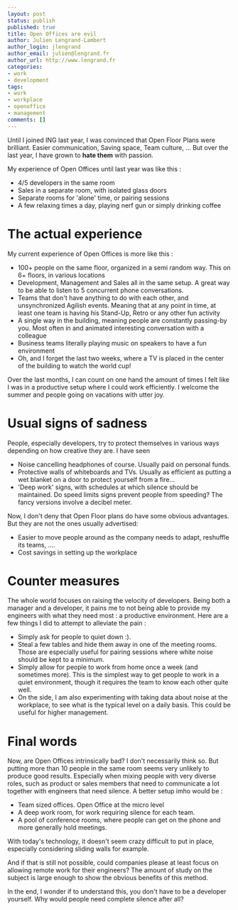 ```yaml
---
layout: post
status: publish
published: true
title: Open Offices are evil
author: Julien Lengrand-Lambert
author_login: jlengrand
author_email: julien@lengrand.fr
author_url: http://www.lengrand.fr
categories:
- work
- development
tags:
- work
- workplace
- openoffice
- management
comments: []
---
```


Until I joined ING last year, I was convinced that Open Floor Plans were brilliant. Easier communication, Saving space, Team culture, ... But over the last year, I have grown to **hate them** with passion.

My experience of Open Offices until last year was like this :

* 4/5 developers in the same room
* Sales in a separate room, with isolated glass doors
* Separate rooms for 'alone' time, or pairing sessions
* A few relaxing times a day, playing nerf gun or simply drinking coffee

# The actual experience

My current experience of Open Offices is more like this :

* 100+ people on the same floor, organized in a semi random way. This on 6+ floors, in various locations
* Development, Management and Sales all in the same setup. A great way to be able to listen to 5 concurrent phone conversations.
* Teams that don't have anything to do with each other, and unsynchronized Agilish events. Meaning that at any point in time, at least one team is having his Stand-Up, Retro or any other fun activity
* A single way in the building, meaning people are constantly passing-by you. Most often in and animated interesting conversation with a colleague
* Business teams literally playing music on speakers to have a fun environment
* Oh, and I forget the last two weeks, where a TV is placed in the center of the building to watch the world cup!

Over the last months, I can count on one hand the amount of times I felt like I was in a productive setup where I could work efficiently. I welcome the summer and people going on vacations with utter joy.

# Usual signs of sadness

People, especially developers, try to protect themselves in various ways depending on how creative they are. I have seen

* Noise cancelling headphones of course. Usually paid on personal funds.
* Protective walls of whiteboards and TVs. Usually as efficient as putting a wet blanket on a door to protect yourself from a fire...
* 'Deep work' signs, with schedules at which silence should be maintained. Do speed limits signs prevent people from speeding? The fancy versions involve a decibel meter.

Now, I don't deny that Open Floor plans do have some obvious advantages. But they are not the ones usually advertised:

* Easier to move people around as the company needs to adapt, reshuffle its teams, ....
* Cost savings in setting up the workplace

# Counter measures

The whole world focuses on raising the velocity of developers. Being both a manager and a developer, it pains me to not being able to provide my engineers with what they need most : a productive environment. Here are a few things I did to attempt to alleviate the pain :

* Simply ask for people to quiet down :).
* Steal a few tables and hide them away in one of the meeting rooms. Those are especially useful for pairing sessions where white noise should be kept to a minimum.
* Simply allow for people to work from home once a week (and sometimes more). This is the simplest way to get people to work in a quiet environment, though it requires the team to know each other quite well.
* On the side, I am also experimenting with taking data about noise at the workplace, to see what is the typical level on a daily basis. This could be useful for higher management.

# Final words

Now, are Open Offices intrinsically bad? I don't necessarily think so. But putting more than 10 people in the same room seems very unlikely to produce good results. Especially when mixing people with very diverse roles, such as product or sales members that need to communicate a lot together with engineers that need silence. A better setup imho would be :


* Team sized offices. Open Office at the micro level
* A deep work room, for work requiring silence for each team.
* A pool of conference rooms, where people can get on the phone and more generally hold meetings.

With today's technology, it doesn't seem crazy difficult to put in place, especially considering sliding walls for example.

And if that is still not possible, could companies please at least focus on allowing remote work for their engineers? The amount of study on the subject is large enough to show the obvious benefits of this method.

In the end, I wonder if to understand this, you don't have to be a developer yourself. Why would people need complete silence after all?